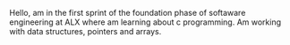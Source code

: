 Hello, am in the first sprint of the foundation phase of softaware engineering at ALX where am learning about c programming. Am working with data structures, pointers and arrays.
